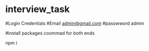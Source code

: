 ﻿# interview_task
#Login Credentials
#Email admin@gmail.com
#passwword admin


#install packages coommad for both ends

npm i 
